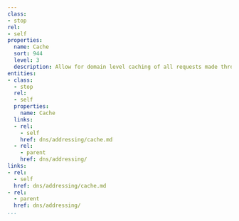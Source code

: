 ```yaml
---
class:
- stop
rel:
- self
properties:
  name: Cache
  sort: 944
  level: 3
  description: Allow for domain level caching of all requests made through the domain.
entities:
- class:
  - stop
  rel:
  - self
  properties:
    name: Cache
  links:
  - rel:
    - self
    href: dns/addressing/cache.md
  - rel:
    - parent
    href: dns/addressing/
links:
- rel:
  - self
  href: dns/addressing/cache.md
- rel:
  - parent
  href: dns/addressing/
...
```


